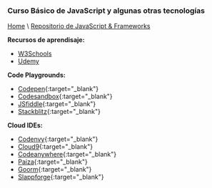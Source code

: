 
### Curso Básico de JavaScript y algunas otras tecnologías

[Home](https://profesantiago.github.io) \ [Repositorio de JavaScript & Frameworks](https://github.com/ProfeSantiago/JavaScript)

**Recursos de aprendisaje:**
- [W3Schools](https://www.w3schools.com/)
- [Udemy](https://www.udemy.com/)

**Code Playgrounds:**
- [Codepen](https://codepen.io/){:target="_blank"}
- [Codesandbox](https://codesandbox.io){:target="_blank"}
- [JSfiddle](https://jsfiddle.net/){:target="_blank"}
- [Stackblitz](https://stackblitz.com/){:target="_blank"}

**Cloud IDEs:**
- [Codenvy](https://codenvy.io/){:target="_blank"}
- [Cloud9](https://c9.io){:target="_blank"}
- [Codeanywhere](https://codeanywhere.com/){:target="_blank"}
- [Paiza](https://paiza.io/es){:target="_blank"}
- [Goorm](https://www.goorm.io/){:target="_blank"}
- [Slappforge](https://slappforge.com/){:target="_blank"}

 
